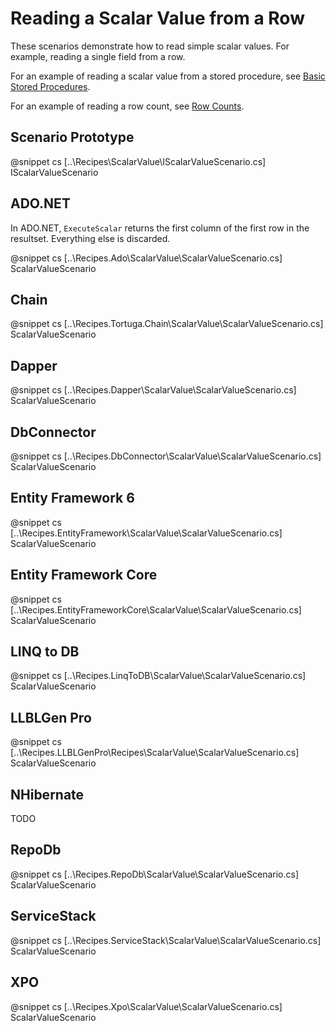 ﻿# Reading a Scalar Value from a Row

These scenarios demonstrate how to read simple scalar values. For example, reading a single field from a row. 

For an example of reading a scalar value from a stored procedure, see [Basic Stored Procedures](BasicStoredProc.htm).

For an example of reading a row count, see [Row Counts](RowCount.htm).

## Scenario Prototype

@snippet cs [..\Recipes\ScalarValue\IScalarValueScenario.cs] IScalarValueScenario

## ADO.NET

In ADO.NET, `ExecuteScalar` returns the first column of the first row in the resultset. Everything else is discarded.

@snippet cs [..\Recipes.Ado\ScalarValue\ScalarValueScenario.cs] ScalarValueScenario

## Chain

@snippet cs [..\Recipes.Tortuga.Chain\ScalarValue\ScalarValueScenario.cs] ScalarValueScenario

## Dapper

@snippet cs [..\Recipes.Dapper\ScalarValue\ScalarValueScenario.cs] ScalarValueScenario

## DbConnector

@snippet cs [..\Recipes.DbConnector\ScalarValue\ScalarValueScenario.cs] ScalarValueScenario

## Entity Framework 6

@snippet cs [..\Recipes.EntityFramework\ScalarValue\ScalarValueScenario.cs] ScalarValueScenario

## Entity Framework Core

@snippet cs [..\Recipes.EntityFrameworkCore\ScalarValue\ScalarValueScenario.cs] ScalarValueScenario

## LINQ to DB

@snippet cs [..\Recipes.LinqToDB\ScalarValue\ScalarValueScenario.cs] ScalarValueScenario

## LLBLGen Pro 

@snippet cs [..\Recipes.LLBLGenPro\Recipes\ScalarValue\ScalarValueScenario.cs] ScalarValueScenario

## NHibernate

TODO

## RepoDb

@snippet cs [..\Recipes.RepoDb\ScalarValue\ScalarValueScenario.cs] ScalarValueScenario

## ServiceStack

@snippet cs [..\Recipes.ServiceStack\ScalarValue\ScalarValueScenario.cs] ScalarValueScenario

## XPO

@snippet cs [..\Recipes.Xpo\ScalarValue\ScalarValueScenario.cs] ScalarValueScenario
